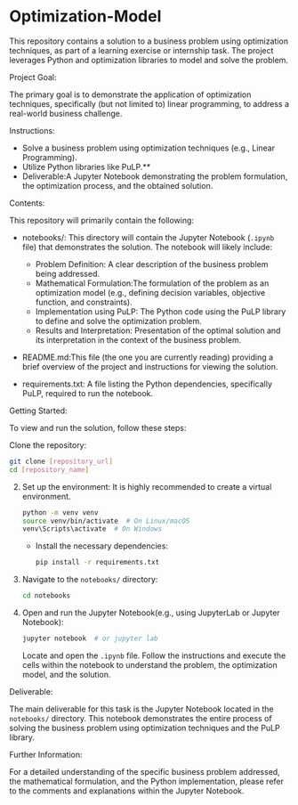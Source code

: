 # Optimization-Model


This repository contains a solution to a business problem using optimization techniques, as part of a learning exercise or internship task. The project leverages Python and optimization libraries to model and solve the problem.

Project Goal:

The primary goal is to demonstrate the application of optimization techniques, specifically (but not limited to) linear programming, to address a real-world business challenge.

Instructions:

* Solve a business problem using optimization techniques (e.g., Linear Programming).
* Utilize Python libraries like PuLP.**
* Deliverable:A Jupyter Notebook demonstrating the problem formulation, the optimization process, and the obtained solution.

Contents:

This repository will primarily contain the following:

* notebooks/: This directory will contain the Jupyter Notebook (`.ipynb` file) that demonstrates the solution. The notebook will likely include:
    * Problem Definition: A clear description of the business problem being addressed.
    * Mathematical Formulation:The formulation of the problem as an optimization model (e.g., defining decision variables, objective function, and constraints).
    * Implementation using PuLP: The Python code using the PuLP library to define and solve the optimization problem.
    * Results and Interpretation: Presentation of the optimal solution and its interpretation in the context of the business problem.
* README.md:This file (the one you are currently reading) providing a brief overview of the project and instructions for viewing the solution.

* requirements.txt: A file listing the Python dependencies, specifically PuLP, required to run the notebook.

Getting Started:

To view and run the solution, follow these steps:

  Clone the repository:
   ```bash
   git clone [repository_url]
   cd [repository_name]
   ```

2. Set up the environment:
    It is highly recommended to create a virtual environment.
     ```bash
     python -m venv venv
     source venv/bin/activate  # On Linux/macOS
     venv\Scripts\activate  # On Windows
     ```
   * Install the necessary dependencies:
     ```bash
     pip install -r requirements.txt
     ```

3. Navigate to the `notebooks/` directory:
   ```bash
   cd notebooks
   ```

4. Open and run the Jupyter Notebook(e.g., using JupyterLab or Jupyter Notebook):
   ```bash
   jupyter notebook  # or jupyter lab
   ```
   Locate and open the `.ipynb` file. Follow the instructions and execute the cells within the notebook to understand the problem, the optimization model, and the solution.

Deliverable:

The main deliverable for this task is the Jupyter Notebook located in the `notebooks/` directory. This notebook demonstrates the entire process of solving the business problem using optimization techniques and the PuLP library.

Further Information:

For a detailed understanding of the specific business problem addressed, the mathematical formulation, and the Python implementation, please refer to the comments and explanations within the Jupyter Notebook.
